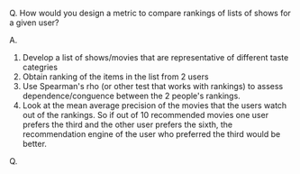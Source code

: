 Q. How would you design a metric to compare rankings of lists of shows for a given user?

A. 
1) Develop a list of shows/movies that are representative of different taste categries 
2) Obtain ranking of the items in the list from 2 users
3) Use Spearman's rho (or other test that works with rankings) to assess dependence/conguence between the 2 people's rankings.
4) Look at the mean average precision of the movies that the users watch out of the rankings. So if out of 10 recommended movies one user prefers the third and the other user prefers the sixth, the recommendation engine of the user who preferred the third would be better.


Q. 
